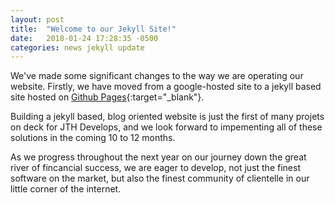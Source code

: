 ```yaml
---
layout: post
title:  "Welcome to our Jekyll Site!"
date:   2018-01-24 17:28:35 -0500
categories: news jekyll update
---
```

We've made some significant changes to the way we are operating our website. 
Firstly, we have moved from a google-hosted site to a jekyll based site
hosted on [Github Pages](http://github.io/){:target="_blank"}.

Building a jekyll based, blog oriented website is just the first of many
projets on deck for JTH Develops, and we look forward to impementing all of
these solutions in the coming 10 to 12 months.

As we progress throughout the next year on our journey down the great river
of fincancial success, we are eager to develop, not just the finest software
on the market, but also the finest community of clientelle in our little
corner of the internet.  

